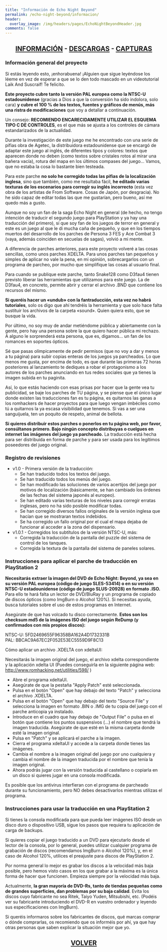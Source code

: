 ```yaml
---
title: "Información de Echo Night Beyond"
permalink: /echo-night-beyond/informacion/
header:
  overlay_image: /img/headers/pages/EchoNightBeyondHeader.jpg
comments: false
---
```


<h2 style="text-align: center;"><strong><a href="/echo-night-beyond/informacion/">INFORMACIÓN</a> - <a href="/echo-night-beyond/descargar/">DESCARGAS</a> - <a href="/echo-night-beyond/capturas/">CAPTURAS</a></strong></h2>

### Información general del proyecto

Si estás leyendo esto, ¡enhorabuena! ¡Alguien que sigue leyéndose los léeme 
en vez de esperar a que se lo den todo mascado en un videotutorial Laik And 
Suscraif! Te felicito.

**Este proyecto cubre tanto la versión PAL europea como la NTSC-U 
estadounidense** (gracias a Dios a que la conversión ha sido indolora, solo 
cara) **y cubre el 100 % de los textos, fuentes y gráficos de menús, más una 
ristra de modificaciones** que voy a detallar a continuación.

Un consejo: **RECOMIENDO ENCARECIDAMENTE UTILIZAR EL ESQUEMA TIPO C DE 
CONTROLES**, es el que más se ajusta a los controles de cámara estandarizados 
de la actualidad.

Durante la investigación de este juego me he encontrado con una serie de 
pifias obra de Agetec, la distribuidora estadounidense que se encargó de 
adaptar este juego al inglés, de diferentes tipos y colores: textos que 
aparecen donde no deben (como textos sobre cristales rotos al mirar una 
bañera vacía), rotura del mapa en los últimos compases del juego... Vamos, 
que no estaba la cosa lo bastante bien testeada.

Para este parche **no solo he corregido todas las pifias de la localización 
inglesa**, sino que también, como me resultaba fácil, **he editado varias 
texturas de los escenarios para corregir su inglés incorrecto** (esta vez obra 
de los artistas de From Software. Cosas de Japón, por desgracia). No he sido 
capaz de editar todas las que me gustarían, pero bueno, así me quedo más a 
gusto.

Aunque no soy un fan de la saga Echo Night en general (de hecho, no tengo 
intención de traducir el segundo juego para PlayStation y ya hay una 
traducción del primero), sí que soy fan de los juegos de terror en general 
y este es un juego al que le di mucha caña de pequeño, y que en los tiempos 
muertos del desarrollo de los parches de Persona 3 FES y Ace Combat 3 (vaya, 
además coinciden en secuelas de sagas), volvió a mi mente.

A diferencia de parches anteriores, para este proyecto volveré a las cosas 
sencillas, como unos parches XDELTA. Para unos parches tan pequeños y 
simples de aplicar no vale la pena, en mi opinión, sobrecargarlos con un 
programa de parcheo, por mucho que simplifique las cosas al usuario final.

Para cuando se publique este parche, tanto Snake128 como D3fau4 tienen 
previsto liberar las herramientas que utilizamos para este juego. La de 
D3fau4, en concreto, permite abrir y cerrar el archivo .BND que contiene los 
recursos del mismo.

**Si queréis hacer un «undub» con la fantraducción, esta vez no habrá 
tutoriales**, solo os digo que ahí tendréis la herramienta y que solo hace 
falta sustituir los archivos de la carpeta «sound». Quien quiera esto, que 
se busque la vida.

Por último, no soy muy de andar metiéndome pública y abiertamente con la 
gente, pero hay una persona sobre la que quiero hacer pública mi rechazo. A 
alguno le sorprenderá esta persona, que es, digamos... un fan de los 
romances en soportes ópticos.

Sé que pasas olímpicamente de pedir permisos (que no voy a dar y menos a tu 
página) para subir copias enteras de los juegos ya parcheados. Lo que menos 
me gusta, por encima de todo, es que durante las primeras 72 horas 
posteriores al lanzamiento te dediques a robar el protagonismo a los autores 
de los parches anunciando en tus redes sociales que ya tienes la imagen 
subida en tu paginita.

Así, lo que estás haciendo con esas prisas por hacer que la gente vea tu 
publicidad, se baje los parches de TU página, y se piense que el único lugar 
donde existen las traducciones fan es tu página, es quitarnos las ganas a 
los romhackers de hacer proyectos para que luego vengan imbéciles como tú a 
quitarnos la ya escasa visibilidad que tenemos. Si vas a ser una 
sanguijuela, ten un poquito de respeto, animal de bellota.

**Si quieres distribuir estos parches o ponerlos en tu página web, por favor, 
consúltanos primero. Bajo ningún concepto distribuyas o cuelgues en internet 
las imágenes del juego ya parcheado.** La traducción está hecha para ser 
distribuida en forma de parche y para ser usada para los legítimos 
poseedores del juego original.

### Registro de revisiones

* v1.0 - Primera versión de la traducción:
  - Se han traducido todos los textos del juego.
  - Se han traducido todos los menús del juego.
  - Se han modificado las soluciones de varios acertijos del juego por 
  motivos de localización (básicamente, se han cambiado los órdenes 
  de las fechas del sistema japonés al europeo).
  - Se han editado varias texturas de los niveles para corregir 
  erratas inglesas, pero no ha sido posible modificar todas.
  - Se han corregido diversos fallos originales de la versión inglesa 
  que hacían que se mostraran textos indebidos.
  - Se ha corregido un fallo original por el cual el mapa dejaba de 
  funcionar al acceder a la zona del dispensario.
* v1.0.1 - Corregidos los subtítulos de la versión NTSC-U, más:
  - Corregida la traducción de la pantalla del puzzle del sistema de 
  control de los tanques.
  - Corregida la textura de la pantalla del sistema de paneles 
  solares.

### Instrucciones para aplicar el parche de traducción en PlayStation 2

**Necesitarás extraer la imagen del DVD de Echo Night: Beyond, ya sea en su 
versión PAL europea (código de juego SLES-53414) o en su versión NTSC-U 
estadounidense (código de juego SLUS-20928) en formato .ISO.** Para ello te 
hará falta un lector de DVD/BluRay y un programa de copiado de discos ópticos 
(como ImgBurn o Alcohol 120%). Si necesitas ayuda, busca tutoriales sobre el 
uso de estos programas en Internet.

Asegúrate de que has volcado tu disco correctamente. **Estos son los checksum 
md5 de la imágenes ISO del juego según ReDump (y confirmados con mis propios 
discos):**

NTSC-U: 5FD2469655F96358BA162A4D1732331B  
PAL: BBCAC9A67EC2F052E53EC5559D9F8C13

Cómo aplicar un archivo .XDELTA con xdeltaUI:

Necesitarás la imagen original del juego, el archivo xdelta 
correspondiente y la aplicación xdelta UI (Puedes conseguirla en la 
siguiente página web: http://www.romhacking.net/utilities/598/ )

 - Abre el programa xdeltaUI.
 - Asegúrate de que la pestaña "Apply Patch" esté seleccionada.
 - Pulsa en el botón "Open" que hay debajo del texto "Patch" y selecciona el 
   archivo .XDELTA.
 - Pulsa en el botón "Open" que hay debajo del texto "Source File" y 
   selecciona la imagen en formato .BIN o .IMG de tu copia del juego con el 
   parche anticopia ya instalado.
 - Introduce en el cuadro que hay debajo de "Output File" o pulsa en el 
   botón que contiene los puntos suspensivos (...) el nombre que tendrá la 
   imagen traducida. Asegúrate de que esté en la misma carpeta donde esté la 
   imagen original.
 - Pulsa en "Patch" y se aplicará el parche a la imagen.
 - Cierra el programa xdeltaUI y accede a la carpeta donde tienes las 
   imágenes.
 - Cambia el nombre a la imagen original del juego por uno cualquiera y 
   cambia el nombre de la imagen traducida por el nombre que tenía la imagen 
   original.
 - Ahora podrás jugar con la versión traducida al castellano o copiarla en 
   un disco si quieres jugar en una consola modificada.

Es posible que los antivirus interfieran con el programa de parcheado 
durante su funcionamiento, pero NO debes desactivarlos mientras utilizas el 
programa.

### Instrucciones para usar la traducción en una PlayStation 2

Si tienes la consola modificada para que pueda leer imágenes ISO desde un 
disco duro o dispositivo USB, sigue los pasos que requiera tu aplicación 
de carga de backups.

Si quieres copiar el juego traducido a un DVD para ejecutarlo desde el 
lector de la consola, por lo general, puedes utilizar cualquier programa de 
grabación de discos (recomendamos ImgBurn o Alcohol 120%), y, en el caso de 
Alcohol 120%, utilices el preajuste para discos de PlayStation 2.

Por norma general lo mejor es grabar los discos a la velocidad más baja 
posible, pero hemos visto casos en los que grabar a la máxima es la única 
forma de hacer que funcionen. Empieza siempre por la velocidad más baja.

Actualmente, **la gran mayoría de DVD-Rs, tanto de tiendas pequeñas como de 
grandes superficies, dan problemas por su baja calidad**. Evita los discos 
cuyo fabricante no sea Ritek, Taiyo Yuden, Mitsubishi, etc. (Podéis ver su 
fabricante introduciendo el DVD-R en vuestro ordenador y leyendo sus 
especificaciones con ImgBurn).

Si queréis informaros sobre los fabricantes de discos, qué marcas comprar o 
dónde comprarlas, os recomiendo que os informéis por ahí, ya que hay otras 
personas que saben explicar la situación mejor que yo.

<h2 style="text-align: center;"><a href="/echo-night-beyond/"><strong>VOLVER</strong></a></h2>


